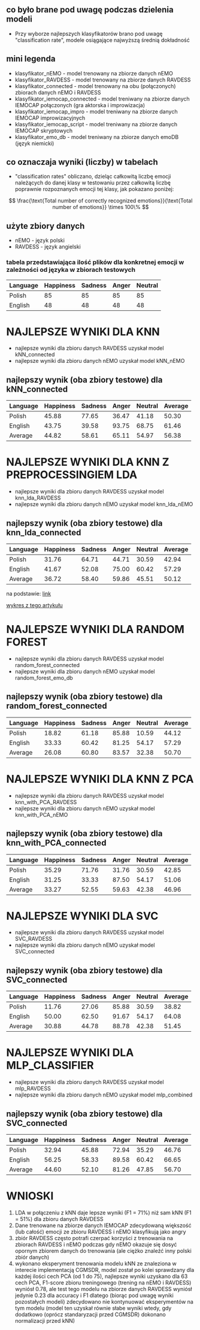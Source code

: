 ## co było brane pod uwagę podczas dzielenia modeli
- Przy wyborze najlepszych klasyfikatorów brano pod uwagę "classification rate", modele osiągające najwyższą średnią dokładność
  
## mini legenda
- klasyfikator_nEMO - model trenowany na zbiorze danych nEMO
- klasyfikator_RAVDESS - model trenowany na zbiorze danych RAVDESS
- klasyfikator_connected - model trenowany na obu (połączonych) zbiorach danych nEMO i RAVDESS
- klasyfikator_iemocap_connected - model treniwany na zbiorze danych IEMOCAP połączonych (gra aktorska i improwizacja)
- klasyfikator_iemocap_impro - model treniwany na zbiorze danych IEMOCAP improwizacyjnych
- klasyfikator_iemocap_script - model treniwany na zbiorze danych IEMOCAP skryptowych
- klasyfikator_emo_db - model treniwany na zbiorze danych emoDB (język niemicki)

## co oznaczaja wyniki (liczby) w tabelach
- "classification rates" obliczano, dzieląc całkowitą liczbę emocji należących do danej klasy w testowaniu przez całkowitą liczbę poprawnie rozpoznanych emocji tej klasy, jak pokazano poniżej:

$$
\frac{\text{Total number of correctly recognized emotions}}{\text{Total number of emotions}} \times 100\%
$$

## użyte zbiory danych
- nEMO - język polski
- RAVDESS - język angielski

### tabela przedstawiająca ilość plików dla konkretnej emocji w zależności od języka w zbiorach testowych
| Language       | Happiness | Sadness | Anger  | Neutral | 
|----------------|------------|---------|--------|---------|
| Polish         | 85     | 85  | 85  | 85   |
| English        | 48      | 48  | 48  |48   |


# NAJLEPSZE WYNIKI DLA KNN 
- najlepsze wyniki dla zbioru danych RAVDESS uzyskał model kNN_connected
- najlepsze wyniki dla zbioru danych nEMO uzyskał model kNN_nEMO

## najlepszy wynik (oba zbiory testowe) dla kNN_connected
| Language       | Happiness | Sadness | Anger  | Neutral | Average |
|----------------|------------|---------|--------|---------|---------|
| Polish         | 45.88      | 77.65   | 36.47  | 41.18   | 50.30   |
| English        | 43.75      | 39.58   | 93.75  | 68.75   | 61.46   |
| Average        | 44.82      | 58.61   | 65.11  | 54.97   | 56.38   |


# NAJLEPSZE WYNIKI DLA KNN Z PREPROCESSINGIEM LDA
- najlepsze wyniki dla zbioru danych RAVDESS uzyskał model knn_lda_RAVDESS
- najlepsze wyniki dla zbioru danych nEMO uzyskał model knn_lda_nEMO

## najlepszy wynik (oba zbiory testowe) dla knn_lda_connected
| Language       | Happiness | Sadness | Anger  | Neutral | Average |
|----------------|-----------|---------|--------|---------|---------|
| Polish         | 31.76     | 64.71   | 44.71  | 30.59   | 42.94   |
| English        | 41.67     | 52.08   | 75.00  | 60.42   | 57.29   |
| Average        | 36.72     | 58.40   | 59.86  | 45.51   | 50.12   |

na podstawie: [link](https://www.researchgate.net/publication/318009355_Cognitive_Gravity_Model_Based_Semi-Supervised_Dimension_Reduction)

[wykres z tego artykułu](https://www.researchgate.net/figure/Accuracies-on-EmoDB-by-using-different-number-of-training-samples-where-KNN-is-utilized_fig5_318009355) 



# NAJLEPSZE WYNIKI DLA RANDOM FOREST
- najlepsze wyniki dla zbioru danych RAVDESS uzyskał model random_forest_connected
- najlepsze wyniki dla zbioru danych nEMO uzyskał model random_forest_emo_db

## najlepszy wynik (oba zbiory testowe) dla random_forest_connected
| Language       | Happiness | Sadness | Anger  | Neutral | Average |
|----------------|-----------|---------|--------|---------|---------|
| Polish         | 18.82     | 61.18   | 85.88  | 10.59   | 44.12   |
| English        | 33.33     | 60.42   | 81.25  | 54.17   | 57.29   |
| Average        | 26.08     | 60.80   | 83.57  | 32.38   | 50.70   |


# NAJLEPSZE WYNIKI DLA KNN Z PCA
- najlepsze wyniki dla zbioru danych RAVDESS uzyskał model knn_with_PCA_RAVDESS
- najlepsze wyniki dla zbioru danych nEMO uzyskał model knn_with_PCA_nEMO

## najlepszy wynik (oba zbiory testowe) dla knn_with_PCA_connected
| Language       | Happiness | Sadness | Anger  | Neutral | Average |
|----------------|-----------|---------|--------|---------|---------|
| Polish         | 35.29     | 71.76   | 31.76  | 30.59   | 42.85   |
| English        | 31.25     | 33.33   | 87.50  | 54.17   | 51.06   |
| Average        | 33.27     | 52.55   | 59.63  | 42.38   | 46.96   |


# NAJLEPSZE WYNIKI DLA SVC
- najlepsze wyniki dla zbioru danych RAVDESS uzyskał model SVC_RAVDESS
- najlepsze wyniki dla zbioru danych nEMO uzyskał model SVC_connected

## najlepszy wynik (oba zbiory testowe) dla SVC_connected
| Language       | Happiness | Sadness | Anger  | Neutral | Average |
|----------------|-----------|---------|--------|---------|---------|
| Polish         | 11.76     | 27.06   | 85.88  | 30.59   | 38.82   |
| English        | 50.00     | 62.50   | 91.67  | 54.17   | 64.08   |
| Average        | 30.88     | 44.78   | 88.78  | 42.38   | 51.45   |


# NAJLEPSZE WYNIKI DLA MLP_CLASSIFIER
- najlepsze wyniki dla zbioru danych RAVDESS uzyskał model mlp_RAVDESS
- najlepsze wyniki dla zbioru danych nEMO uzyskał model mlp_combined

## najlepszy wynik (oba zbiory testowe) dla SVC_connected
| Language       | Happiness | Sadness | Anger  | Neutral | Average |
|----------------|-----------|---------|--------|---------|---------|
| Polish         | 32.94     | 45.88   | 72.94  | 35.29   | 46.76   |
| English        | 56.25     | 58.33   | 89.58  | 60.42   | 66.65   |
| Average        | 44.60     | 52.10   | 81.26  | 47.85   | 56.70   |


# WNIOSKI
1. LDA w połączeniu z kNN daje lepsze wyniki (F1 = 71%) niż sam kNN (F1 = 51%) dla zbioru danych RAVDESS
2. Dane trenowane na zbiorze danych IEMOCAP zdecydowaną większość (lub całość) emocji ze zbioru RAVDESS i nEMO klasyfikują jako angry
3. zbiór RAVDESS często potrafi czerpać korzyści z trenowania na zbiorach RAVDESS i nEMO podczas gdy nEMO okazuje się dosyć opornym zbiorem danych do trenowania (ale ciężko znaleźć inny polski zbiór danych)
4. wykonano eksperyment trenowania modelu kNN ze znaleziona w interecie implementacją CGMSDR, model został po kolei sprawdzany dla każdej ilości cech PCA (od 1 do 75), najlepsze wyniki uzyskano dla 63 cech PCA, F1-score zbioru treningowego (trening na nEMO i RAVDESS) wyniósł 0.78, ale test tego modelu na zbiorze danych RAVDESS wyniósł jedynie 0.23 dla accuracy i F1 dlatego (biorąc pod uwagę wyniki pozostałych modeli) zdecydowano nie kontynuować eksperymentów na tym modelu (model ten uzyskał równie słabe wyniki wtedy, gdy dodatkowo (oprócz standaryzacji przed CGMSDR) dokonano normalizacji przed kNN)
